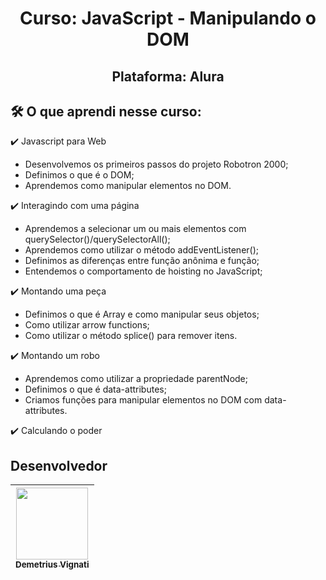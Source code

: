 <h1 align="center">Curso: JavaScript - Manipulando o DOM</h1>
<h2 align="center">Plataforma: Alura</h2>

## 🛠️ O que aprendi nesse curso:

:heavy_check_mark: Javascript para Web

* Desenvolvemos os primeiros passos do projeto Robotron 2000;
* Definimos o que é o DOM;
* Aprendemos como manipular elementos no DOM.

:heavy_check_mark: Interagindo com uma página

* Aprendemos a selecionar um ou mais elementos com querySelector()/querySelectorAll();
* Aprendemos como utilizar o método addEventListener();
* Definimos as diferenças entre função anônima e função;
* Entendemos o comportamento de hoisting no JavaScript;

:heavy_check_mark: Montando uma peça

* Definimos o que é Array e como manipular seus objetos;
* Como utilizar arrow functions;
* Como utilizar o método splice() para remover itens.

:heavy_check_mark: Montando um robo

* Aprendemos como utilizar a propriedade parentNode;
* Definimos o que é data-attributes;
* Criamos funções para manipular elementos no DOM com data-attributes.

:heavy_check_mark: Calculando o poder


## Desenvolvedor

| [<img src="https://avatars.githubusercontent.com/u/22012261?s=400&v=4" width=115><br><sub>Demetrius Vignati</sub>](https://github.com/demetriusvas) |
| :---: |